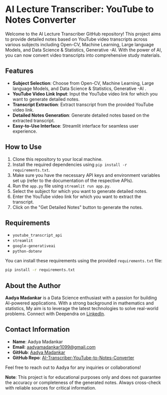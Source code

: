 # AI Lecture Transcriber: YouTube to Notes Converter

Welcome to the AI Lecture Transcriber GitHub repository! This project aims to provide detailed notes based on YouTube video transcripts across various subjects including Open-CV, Machine Learning, Large language Models, and Data Science & Statistics, Generative -AI. With the power of AI, you can now convert video transcripts into comprehensive study materials.

## Features

- **Subject Selection**: Choose from Open-CV, Machine Learning, Large language Models, and Data Science & Statistics, Generative -AI .
- **YouTube Video Link Input**: Input the YouTube video link for which you want to generate detailed notes.
- **Transcript Extraction**: Extract transcript from the provided YouTube video link.
- **Detailed Notes Generation**: Generate detailed notes based on the extracted transcript.
- **Easy-to-Use Interface**: Streamlit interface for seamless user experience.

## How to Use

1. Clone this repository to your local machine.
2. Install the required dependencies using `pip install -r requirements.txt`.
3. Make sure you have the necessary API keys and environment variables set up (refer to the documentation of the respective APIs).
4. Run the `app.py` file using `streamlit run app.py`.
5. Select the subject for which you want to generate detailed notes.
6. Enter the YouTube video link for which you want to extract the transcript.
7. Click on the "Get Detailed Notes" button to generate the notes.

## Requirements

- `youtube_transcript_api`
- `streamlit`
- `google-generativeai`
- `python-dotenv`

You can install these requirements using the provided `requirements.txt` file:

```bash
pip install -r requirements.txt
```

## About the Author

**Aadya Madankar** is a Data Science enthusiast with a passion for building AI-powered applications. With a strong background in mathematics and statistics, My aim is to leverage the latest technologies to solve real-world problems. Connect with Deependra on [LinkedIn](https://www.linkedin.com/in/aadyamadankar/).

## Contact Information

- **Name**: Aadya Madankar
- **Email**: aadyamadankar1099@gmail.com
- **GitHub**: [Aadya Madankar](https://github.com/Aadya1603)
- **GitHub Repo**: [AI-Transcriber-YouTube-to-Notes-Converter]()

Feel free to reach out to Aadya for any inquiries or collaborations!

**Note**: This project is for educational purposes only and does not guarantee the accuracy or completeness of the generated notes. Always cross-check with reliable sources for critical information.